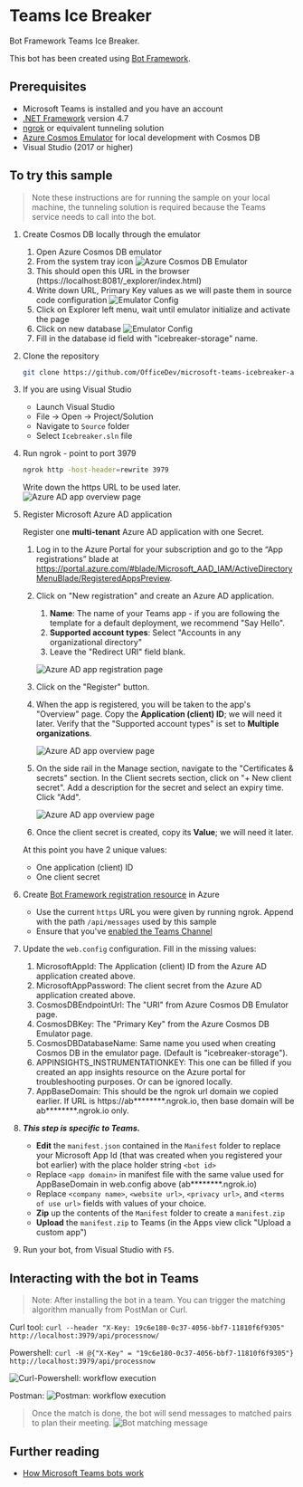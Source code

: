 # Teams Ice Breaker

Bot Framework Teams Ice Breaker.

This bot has been created using [Bot Framework](https://dev.botframework.com). 

## Prerequisites

- Microsoft Teams is installed and you have an account
- [.NET Framework](https://dotnet.microsoft.com/download/dotnet-framework) version 4.7
- [ngrok](https://ngrok.com/) or equivalent tunneling solution
- [Azure Cosmos Emulator](https://aka.ms/cosmosdb-emulator) for local development with Cosmos DB
- Visual Studio (2017 or higher)

## To try this sample

> Note these instructions are for running the sample on your local machine, the tunneling solution is required because the Teams service needs to call into the bot.

1) Create Cosmos DB locally through the emulator
    1. Open Azure Cosmos DB emulator
    2. From the system tray icon ![Azure Cosmos DB Emulator](images/CosmosDb-Run.png)
    3. This should open this URL in the browser (https://localhost:8081/_explorer/index.html)
    4. Write down URL, Primary Key values as we will paste them in source code configuration ![Emulator Config](images/CosmosDb-Values.png)
    5. Click on Explorer left menu, wait until emulator initialize and activate the page
    6. Click on new database ![Emulator Config](images/CosmosDb-DB-Create.png)
    7. Fill in the database id field with "icebreaker-storage" name. 

1) Clone the repository

    ```bash
    git clone https://github.com/OfficeDev/microsoft-teams-icebreaker-app.git
    ```

1) If you are using Visual Studio
   - Launch Visual Studio
   - File -> Open -> Project/Solution
   - Navigate to `Source` folder
   - Select `Icebreaker.sln` file

1) Run ngrok - point to port 3979

    ```bash
    ngrok http -host-header=rewrite 3979
    ```
    Write down the https URL to be used later.
    ![Azure AD app overview page](images/ngrok-run.png)

1) Register Microsoft Azure AD application

    Register one **multi-tenant** Azure AD application with one Secret.

    1. Log in to the Azure Portal for your subscription and go to the “App registrations” blade at https://portal.azure.com/#blade/Microsoft_AAD_IAM/ActiveDirectoryMenuBlade/RegisteredAppsPreview.

    1. Click on "New registration" and create an Azure AD application.
        1. **Name**: The name of your Teams app - if you are following the template for a default deployment, we recommend "Say Hello".
        1. **Supported account types**: Select "Accounts in any organizational directory"
        1. Leave the "Redirect URI" field blank.

        ![Azure AD app registration page](images/multitenant_app_creation.png)

    1. Click on the "Register" button.

    1. When the app is registered, you will be taken to the app's "Overview" page. Copy the **Application (client) ID**; we will need it later. Verify that the "Supported account types" is set to **Multiple organizations**.

        ![Azure AD app overview page](images/multitenant_app_overview.png)

    1. On the side rail in the Manage section, navigate to the "Certificates & secrets" section. In the Client secrets section, click on "+ New client secret". Add a description for the secret and select an expiry time. Click "Add".

        ![Azure AD app overview page](images/multitenant_app_secret.png)

    1. Once the client secret is created, copy its **Value**; we will need it later.

    At this point you have 2 unique values:
    * One application (client) ID
    * One client secret

1) Create [Bot Framework registration resource](https://docs.microsoft.com/en-us/azure/bot-service/bot-service-quickstart-registration) in Azure
    - Use the current `https` URL you were given by running ngrok. Append with the path `/api/messages` used by this sample
    - Ensure that you've [enabled the Teams Channel](https://docs.microsoft.com/en-us/azure/bot-service/channel-connect-teams?view=azure-bot-service-4.0)
    
1) Update the `web.config` configuration. Fill in the missing values:

    1) MicrosoftAppId: The Application (client) ID from the Azure AD application created above.
    1) MicrosoftAppPassword: The client secret from the Azure AD application created above.
    1) CosmosDBEndpointUrl: The "URI" from Azure Cosmos DB Emulator page.
    1) CosmosDBKey: The "Primary Key" from the Azure Cosmos DB Emulator page.
    1) CosmosDBDatabaseName: Same name you used when creating Cosmos DB in the emulator page. (Default is "icebreaker-storage").
    1) APPINSIGHTS_INSTRUMENTATIONKEY: This one can be filled if you created an app insights resource on the Azure portal for troubleshooting purposes. Or can be ignored locally.
    1) AppBaseDomain: This should be the ngrok url domain we copied earlier. If URL is https://ab********.ngrok.io, then base domain will be ab********.ngrok.io only.

1) __*This step is specific to Teams.*__
    - **Edit** the `manifest.json` contained in the  `Manifest` folder to replace your Microsoft App Id (that was created when you registered your bot earlier) with the place holder string `<bot id>` 
    - Replace `<app domain>` in manifest file with the same value used for AppBaseDomain in web.config above (ab********.ngrok.io)
    - Replace `<company name>`, `<website url>`, `<privacy url>`, and `<terms of use url>` fields with values of your choice.
    - **Zip** up the contents of the `Manifest` folder to create a `manifest.zip`
    - **Upload** the `manifest.zip` to Teams (in the Apps view click "Upload a custom app")

1) Run your bot, from Visual Studio with `F5`.

## Interacting with the bot in Teams

> Note: After installing the bot in a team. You can trigger the matching algorithm manually from PostMan or Curl.

Curl tool:
`curl --header "X-Key: 19c6e180-0c37-4056-bbf7-11810f6f9305" http://localhost:3979/api/processnow/`

Powershell: 
`curl -H @{"X-Key" = "19c6e180-0c37-4056-bbf7-11810f6f9305"} http://localhost:3979/api/processnow`

![Curl-Powershell: workflow execution](images/curl-workflow-execution.png)

Postman:
![Postman: workflow execution](images/postman-workflow-execution.png)

> Once the match is done, the bot will send messages to matched pairs to plan their meeting.
![Bot matching message](images/bot-matching-message.png)

## Further reading

- [How Microsoft Teams bots work](https://docs.microsoft.com/en-us/azure/bot-service/bot-builder-basics-teams?view=azure-bot-service-4.0&tabs=javascript)
